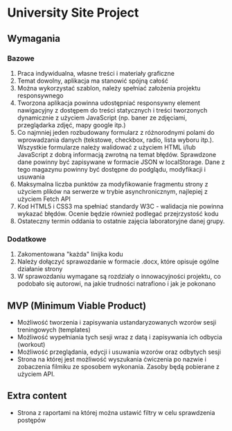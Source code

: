 # University Site Project
## Wymagania
### Bazowe
1. Praca indywidualna, własne treści i materiały graficzne
2. Temat dowolny, aplikacja ma stanowić spójną całość
3. Można wykorzystać szablon, należy spełniać założenia projektu responsywnego
4. Tworzona aplikacja powinna udostępniać responsywny element nawigacyjny z dostępem do treści statycznych i treści tworzonych dynamicznie z użyciem JavaScript (np. baner ze zdjęciami, przeglądarka zdjęć, mapy google itp.)
5. Co najmniej jeden rozbudowany formularz z różnorodnymi polami do wprowadzania danych (tekstowe, checkbox, radio, lista wyboru itp.). Wszystkie formularze należy walidować z użyciem  HTML i/lub JavaScript z dobrą informacją zwrotną na temat błędów. Sprawdzone dane powinny być zapisywane w formacie JSON w localStorage. Dane z tego magazynu powinny być dostępne do podglądu, modyfikacji i usuwania
6. Maksymalna liczba punktów za modyfikowanie fragmentu strony z użyciem plików na serwerze w trybie asynchronicznym, najlepiej z użyciem Fetch API
7. Kod HTML5 i CSS3 ma spełniać standardy W3C - walidacja nie powinna wykazać błędów. Ocenie będzie również podlegać przejrzystość kodu
8. Ostateczny termin oddania to ostatnie zajęcia laboratoryjne danej grupy.
### Dodatkowe
1. Zakomentowana "każda" linijka kodu
2. Należy dołączyć sprawozdanie w formacie .docx, które opisuje ogólne działanie strony
3. W sprawozdaniu wymagane są rozdziały o innowacyjności projektu, co podobało się autorowi, na jakie trudności natrafiono i jak je pokonano

## MVP (Minimum Viable Product)
- Możliwość tworzenia i zapisywania ustandaryzowanych wzorów sesji treningowych (templates)
- Możliwość wypełniania tych sesji wraz z datą i zapisywania ich odbycia (workout)
- Możliwość przeglądania, edycji i usuwania wzorów oraz odbytych sesji
- Strona na której jest możliwość wyszukania ćwiczenia po nazwie i zobaczenia filmiku ze sposobem wykonania. Zasoby będą pobierane z użyciem API.

## Extra content
- Strona z raportami na której można ustawić filtry w celu sprawdzenia postępów